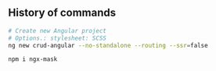 ## History of commands

```bash
# Create new Angular project
# Options.: stylesheet: SCSS
ng new crud-angular --no-standalone --routing --ssr=false

npm i ngx-mask
```
